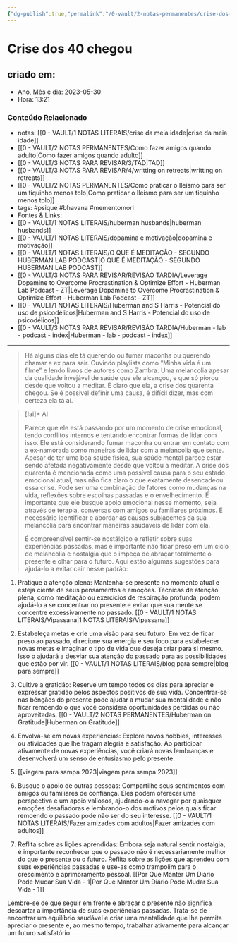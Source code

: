 ```yaml
---
{"dg-publish":true,"permalink":"/0-vault/2-notas-permanentes/crise-dos-40-chegou/","tags":["permanente","psique","bhavana","mementomori"],"dgHomeLink":true,"dgShowLocalGraph":true,"dgShowFileTree":true,"dgEnableSearch":true}
---
```


# Crise dos 40 chegou

## criado em: 
-  Ano, Mês e dia: 2023-05-30
- Hora: 13:21

### Conteúdo Relacionado
- notas: [[0 - VAULT/1 NOTAS LITERAIS/crise da meia idade\|crise da meia idade]]
- [[0 - VAULT/2 NOTAS PERMANENTES/Como fazer amigos quando adulto\|Como fazer amigos quando adulto]]
- [[0 - VAULT/3 NOTAS PARA REVISAR/3/TAD\|TAD]]
- [[0 - VAULT/3 NOTAS PARA REVISAR/4/writting on retreats\|writting on retreats]]
- [[0 - VAULT/2 NOTAS PERMANENTES/Como praticar o Ileísmo para ser um tiquinho menos tolo\|Como praticar o Ileísmo para ser um tiquinho menos tolo]]
- tags: #psique #bhavana #mementomori 
- Fontes & Links: 
- [[0 - VAULT/1 NOTAS LITERAIS/huberman husbands\|huberman husbands]]
- [[0 - VAULT/1 NOTAS LITERAIS/dopamina e motivação\|dopamina e motivação]]
- [[0 - VAULT/1 NOTAS LITERAIS/O QUE É MEDITAÇÃO - SEGUNDO HUBERMAN LAB PODCAST\|O QUE É MEDITAÇÃO - SEGUNDO HUBERMAN LAB PODCAST]]
- [[0 - VAULT/3 NOTAS PARA REVISAR/REVISÃO TARDIA/Leverage Dopamine to Overcome Procrastination & Optimize Effort - Huberman Lab Podcast - ZT\|Leverage Dopamine to Overcome Procrastination & Optimize Effort - Huberman Lab Podcast - ZT]]
- [[0 - VAULT/1 NOTAS LITERAIS/Huberman and S Harris - Potencial do uso de psicodélicos\|Huberman and S Harris - Potencial do uso de psicodélicos]]
- [[0 - VAULT/3 NOTAS PARA REVISAR/REVISÃO TARDIA/Huberman - lab - podcast - index\|Huberman - lab - podcast - index]]
---

> Há alguns dias ele tá querendo ou fumar maconha ou querendo chamar a ex para sair. Ouvindo playlists como “Minha vida é um filme” e lendo livros de autores como Zambra. Uma melancolia apesar da qualidade invejável de saúde que ele alcançou, e que só piorou desde que voltou a meditar. É claro que ela, a crise dos quarenta chegou. Se é possivel definir uma causa, é difícil dizer, mas com certeza ela tá aí. 

> [!ai]+ AI
>
> Parece que ele está passando por um momento de crise emocional, tendo conflitos internos e tentando encontrar formas de lidar com isso. Ele está considerando fumar maconha ou entrar em contato com a ex-namorada como maneiras de lidar com a melancolia que sente. Apesar de ter uma boa saúde física, sua saúde mental parece estar sendo afetada negativamente desde que voltou a meditar.
> A crise dos quarenta é mencionada como uma possível causa para o seu estado emocional atual, mas não fica claro o que exatamente desencadeou essa crise. Pode ser uma combinação de fatores como mudanças na vida, reflexões sobre escolhas passadas e o envelhecimento.
> É importante que ele busque apoio emocional nesse momento, seja através de terapia, conversas com amigos ou familiares próximos. É necessário identificar e abordar as causas subjacentes da sua melancolia para encontrar maneiras saudáveis ​​de lidar com ela.
> 
> É compreensível sentir-se nostálgico e refletir sobre suas experiências passadas, mas é importante não ficar preso em um ciclo de melancolia e nostalgia que o impeça de abraçar totalmente o presente e olhar para o futuro. Aqui estão algumas sugestões para ajudá-lo a evitar cair nesse padrão:

1. Pratique a atenção plena: Mantenha-se presente no momento atual e esteja ciente de seus pensamentos e emoções. Técnicas de atenção plena, como meditação ou exercícios de respiração profunda, podem ajudá-lo a se concentrar no presente e evitar que sua mente se concentre excessivamente no passado. [[0 - VAULT/1 NOTAS LITERAIS/Vipassana\|1 NOTAS LITERAIS/Vipassana]]

2. Estabeleça metas e crie uma visão para seu futuro: Em vez de ficar preso ao passado, direcione sua energia e seu foco para estabelecer novas metas e imaginar o tipo de vida que deseja criar para si mesmo. Isso o ajudará a desviar sua atenção do passado para as possibilidades que estão por vir. [[0 - VAULT/1 NOTAS LITERAIS/blog para sempre\|blog para sempre]]

3. Cultive a gratidão: Reserve um tempo todos os dias para apreciar e expressar gratidão pelos aspectos positivos de sua vida. Concentrar-se nas bênçãos do presente pode ajudar a mudar sua mentalidade e não ficar remoendo o que você considera oportunidades perdidas ou não aproveitadas. [[0 - VAULT/2 NOTAS PERMANENTES/Huberman on Gratitude\|Huberman on Gratitude]]

4. Envolva-se em novas experiências: Explore novos hobbies, interesses ou atividades que lhe tragam alegria e satisfação. Ao participar ativamente de novas experiências, você criará novas lembranças e desenvolverá um senso de entusiasmo pelo presente.
5. [[viagem para sampa 2023\|viagem para sampa 2023]]

6. Busque o apoio de outras pessoas: Compartilhe seus sentimentos com amigos ou familiares de confiança. Eles podem oferecer uma perspectiva e um apoio valiosos, ajudando-o a navegar por quaisquer emoções desafiadoras e lembrando-o dos motivos pelos quais ficar remoendo o passado pode não ser do seu interesse. [[0 - VAULT/1 NOTAS LITERAIS/Fazer amizades com adultos\|Fazer amizades com adultos]]

7. Reflita sobre as lições aprendidas: Embora seja natural sentir nostalgia, é importante reconhecer que o passado não é necessariamente melhor do que o presente ou o futuro. Reflita sobre as lições que aprendeu com suas experiências passadas e use-as como trampolim para o crescimento e aprimoramento pessoal. [[Por Que Manter Um Diário Pode Mudar Sua Vida - 1\|Por Que Manter Um Diário Pode Mudar Sua Vida - 1]]

Lembre-se de que seguir em frente e abraçar o presente não significa descartar a importância de suas experiências passadas. Trata-se de encontrar um equilíbrio saudável e criar uma mentalidade que lhe permita apreciar o presente e, ao mesmo tempo, trabalhar ativamente para alcançar um futuro satisfatório.